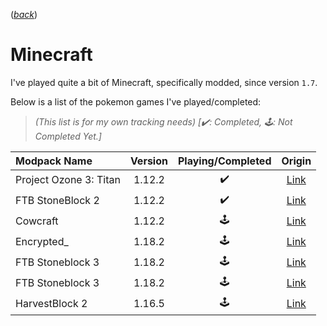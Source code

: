 ([*back*](README.md))

# Minecraft

I've played quite a bit of Minecraft, specifically modded, since version `1.7`.

Below is a list of the pokemon games I've played/completed:
<br/>
> *(This list is for my own tracking needs) [✔️: Completed, 🕹️: Not Completed Yet.]*

| Modpack Name           | Version  | Playing/Completed | Origin                                                        |
| :--------------------- | :------: | :---------------: | :-----------------------------------------------------------: |
| Project Ozone 3: Titan | 1.12.2   |         ✔️        | [Link](https://www.curseforge.com/minecraft/modpacks/project-ozone-3-a-new-way-forward) |
| FTB StoneBlock 2       | 1.12.2   |         ✔️        | [Link](https://feed-the-beast.com/modpack/ftb_presents_stoneblock_2) |
| Cowcraft               | 1.12.2   |         🕹️        | [Link](https://www.curseforge.com/minecraft/modpacks/cow-craft) |
| Encrypted_             | 1.18.2   |         🕹️        | [Link](https://www.curseforge.com/minecraft/modpacks/encrypted_) |
| FTB Stoneblock 3       | 1.18.2   |         🕹️        | [Link](https://feed-the-beast.com/modpacks/100-ftb-stoneblock-3) |
| FTB Stoneblock 3       | 1.18.2   |         🕹️        | [Link](https://feed-the-beast.com/modpacks/100-ftb-stoneblock-3) |
| HarvestBlock 2         | 1.16.5   |         🕹️        | [Link](https://www.curseforge.com/minecraft/modpacks/harvestblock-2) |
